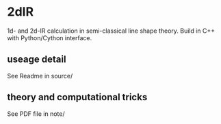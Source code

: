 # 2dIR
1d- and 2d-IR calculation in semi-classical line shape theory.
Build in C++ with Python/Cython interface. 

## useage detail
See Readme in source/

## theory and computational tricks
See PDF file in note/
